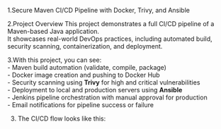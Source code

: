 1.Secure Maven CI/CD Pipeline with Docker, Trivy, and Ansible

2.Project Overview
    This project demonstrates a full CI/CD pipeline of a Maven-based Java application.  
    It showcases real-world DevOps practices, including automated build, security scanning, containerization, and deployment.

3.With this project, you can see:  
    - Maven build automation (validate, compile, package)  
    - Docker image creation and pushing to Docker Hub  
    - Security scanning using **Trivy** for high and critical vulnerabilities  
    - Deployment to local and production servers using **Ansible**  
    - Jenkins pipeline orchestration with manual approval for production  
    - Email notifications for pipeline success or failure
  

3. The CI/CD flow looks like this:
   

    

